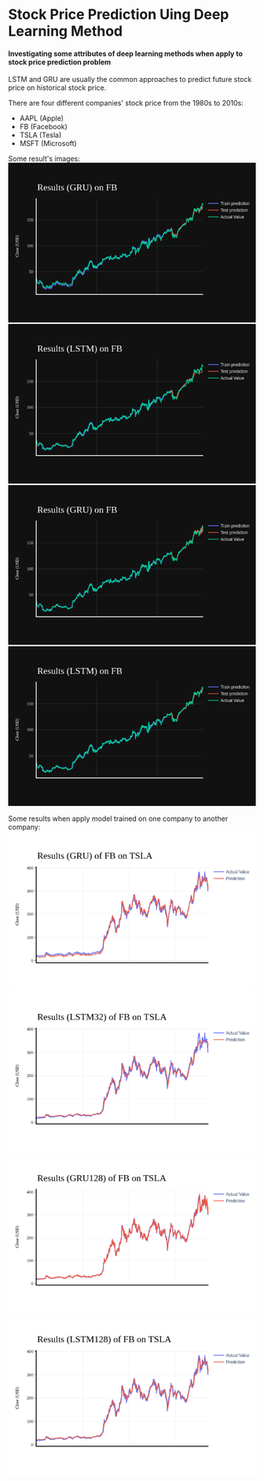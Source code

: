 # Stock Price Prediction Uing Deep Learning Method

#### Investigating some attributes of deep learning methods when apply to stock price prediction problem
LSTM and GRU are usually the common approaches to predict future stock price on historical stock price.

There are four different companies' stock price from the 1980s to 2010s:
- AAPL (Apple)
- FB (Facebook)
- TSLA (Tesla)
- MSFT (Microsoft)

Some result's images:
![Stock price prediction on Facebook using GRU32](/graphs/FB_GRU32.png)
![Stock price prediction on Facebook using LSTM 32](graphs/FB_LSTM32.png)
![Stock price prediction on Facebook using GRU128](graphs/FB_GRU128.png)
![Stock price prediction on Facebook using LSTM128](graphs/FB_LSTM128.png)

Some results when apply model trained on one company to another company:
![Stock price prediction model trained on Facebook's stock price using GRU32when being applied on Tesla company](/graphs/FB_TSLA_GRU32.png)
![Stock price prediction model trained on Facebook's stock price using GRU32when being applied on Tesla company](/graphs/FB_TSLA_LSTM32.png)
![Stock price prediction model trained on Facebook's stock price using GRU32when being applied on Tesla company](/graphs/FB_TSLA_GRU128.png)
![Stock price prediction model trained on Facebook's stock price using GRU32when being applied on Tesla company](/graphs/FB_TSLA_LSTM128.png)
